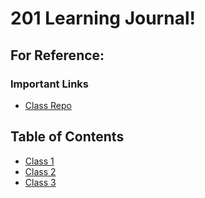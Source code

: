 # 201 Learning Journal!
 
## For Reference:
 
### Important Links
- [Class Repo](https://github.com/codefellows/seattle-201n16)

## Table of Contents
- [Class 1](class1.md)
- [Class 2](class2.md)
- [Class 3](class3.md)
